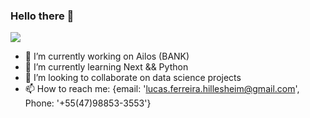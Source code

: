 ### Hello there 👋 
<span>
<img src="https://emojis.slackmojis.com/emojis/images/1482947228/1532/lightsaber.png?1482947228"/>
<span/>

- 🔭 I’m currently working on Ailos (BANK)
- 🌱 I’m currently learning Next && Python
- 👯 I’m looking to collaborate on data science projects
- 📫 How to reach me: {email: 'lucas.ferreira.hillesheim@gmail.com', Phone: '+55(47)98853-3553'}

